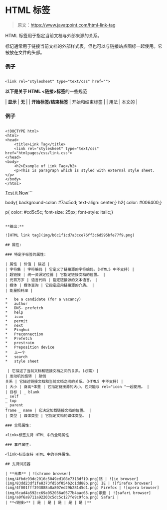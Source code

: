 # HTML <link>标签

> 原文：<https://www.javatpoint.com/html-link-tag>

HTML <link>标签用于指定当前文档与外部来源的关系。

<link>标记通常用于链接当前文档的外部样式表，但也可以与链接站点图标一起使用。它被放在文件的头部。

### 例子

```

<link rel="stylesheet" type="text/css" href="">

```

**以下是关于 HTML <链接>标签**的一些规范

| **显示** | **无** |
| **开始标签/结束标签** | 开始和结束标签 |
| 用法 | 本文的 |

### 例子

```

<!DOCTYPE html>
<html>
<head>
	<title>Link Tag</title>
	<link rel="stylesheet" type="text/css" href="htmlpages/css/link.css">
</head>
<body>
	<h2>Example of Link Tag</h2>
	<p>This is paragraph which is styled with external style sheet. </p>
</body>
</html>

```

[Test it Now](https://www.javatpoint.com/oprweb/test.jsp?filename=htmllinktag)```

body{
	background-color: #7ac5cd;
		text-align: center;}
h2{
	color: #006400;}

p{
	color: #cd5c5c;
	font-size: 25px;
	font-style: italic;}

```

**输出:**

![HTML link tag](img/b6c1f1cd7a3cce76ff3c6d595bfe77f9.png)

## 属性:

### 特定于标签的属性:

| 属性 | 价值 | 描述 |
| 字符集 | 字符编码 | 它定义了链接源的字符编码。(HTML5 中不支持) |
| 超链接 | 统一资源定位器 | 它指定链接文档的位置。 |
| 元首万岁 | 语言代码 | 指定链接源的文本语言。 |
| 媒体 | 媒体查询 | 它指定应用链接源的介质。 |
| 能量损耗率 | 

*   be a candidate (for a vacancy)
*   author
*   DNS- prefetch
*   help
*   icon
*   permit
*   next
*   Pinghui
*   Preconnection
*   Prefetch
*   prestrain
*   Preposition device
*   上一个
*   search
*   style sheet

 | 它描述了当前文档和链接文档之间的关系。(必需) |
| 发动机的旋转 | 颠倒
关系 | 它描述链接文档和当前文档之间的关系。(HTML5 中不支持) |
| 大小 | 身高*体重 | 它指定链接源的大小。它只能与 rel="icon "一起使用。 |
| 目标 | _ blank
_ self
_ top
_ parent
frame _ name | 它决定加载链接文档的位置。 |
| 类型 | 媒体类型 | 它指定文档的媒体类型。 |

### 全局属性:

<link>标签支持 HTML 中的全局属性

### 事件属性:

<link>标签支持 HTML 中的事件属性。

## 支持浏览器

| **元素** | ![chrome browser](img/4fbdc93dc2016c5049ed108e7318df19.png)铬 | ![ie browser](img/83dd23df1fe8373fd5bf054b2c1dd88b.png) IE | ![firefox browser](img/4f001fff393888a8a807ed29b28145d1.png) Firefox | ![opera browser](img/6cad4a592cc69a052056a0577b4aac65.png)歌剧 | ![safari browser](img/a0f6a9711a92203c5dc5c127fe9c9fca.png) Safari |
| **<链接>** | 是 | 是 | 是 | 是 | 是 |**